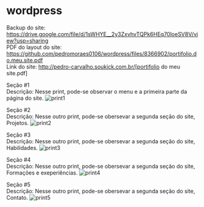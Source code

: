 # wordpress

Backup do site: https://drive.google.com/file/d/1sWHYE__2y3ZxvhvTQPk6HEq70loeSV8V/view?usp=sharing
<br>PDF do layout do site: https://github.com/pedromoraes0106/wordpress/files/8366902/portifolio.do.meu.site.pdf
<br>Link do site: http://pedro-carvalho.soukick.com.br/[portifolio do meu site.pdf]



Seção #1<br>
Descrição: Nesse print, pode-se observar o menu e a primeira parte da página do site.
![print1](https://user-images.githubusercontent.com/92893016/157142961-4052aa1c-3ba2-4d78-a007-6adb5f0c225e.jpg)

Seção #2<br>
Descrição: Nesse outro print, pode-se obersevar a segunda seção do site, Projetos.
![print2](https://user-images.githubusercontent.com/92893016/157142974-a7f47c26-91b3-4ff1-aaef-9e671d8c830a.jpg)

Seção #3<br>
Descrição: Nesse outro print, pode-se obersevar a segunda seção do site, Habilidades.
![print3](https://user-images.githubusercontent.com/92893016/157142986-5ecd0a46-fb45-4c73-a904-bb54e5158bfd.jpg)

Seção #4<br>
Descrição: Nesse outro print, pode-se obersevar a segunda seção do site, Formações e exeperiências.
![print4](https://user-images.githubusercontent.com/92893016/157142993-971304eb-839b-4427-aaa8-d0b223244ffe.jpg)

Seção #5<br>
Descrição: Nesse outro print, pode-se obersevar a segunda seção do site, Contato.
![print5](https://user-images.githubusercontent.com/92893016/157143001-895b2835-67ce-4041-94f3-c568586720da.jpg)
